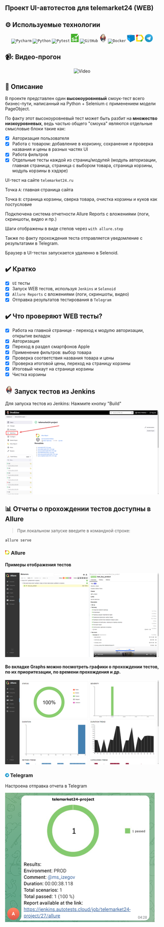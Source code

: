 ## Проект UI-автотестов для telemarket24 (WEB)
<!-- Технологии -->

## :gear: Используемые технологии
<p  align="center">
  <code><img width="5%" title="Pycharm" src="https://cdn.jsdelivr.net/gh/devicons/devicon@latest/icons/pycharm/pycharm-original.svg"></code>
  <code><img width="5%" title="Python" src="https://cdn.jsdelivr.net/gh/devicons/devicon@latest/icons/python/python-original.svg"></code>
  <code><img width="5%" title="Pytest" src="https://cdn.jsdelivr.net/gh/devicons/devicon@latest/icons/pytest/pytest-original.svg"></code>
  <code><img width="5%" title="Selenium" src="images/logo/selenium.png"></code>
  <code><img width="5%" title="GitHub" src="https://cdn.jsdelivr.net/gh/devicons/devicon@latest/icons/github/github-original.svg"></code>
  <code><img width="5%" title="Jenkins" src="images/logo/jenkins.png"></code>
  <code><img width="5%" title="Docker" src="https://cdn.jsdelivr.net/gh/devicons/devicon@latest/icons/docker/docker-original.svg"></code>
  <code><img width="5%" title="Selenoid" src="images/logo/selenoid.png"></code>
  <code><img width="5%" title="Allure Report" src="images/logo/allure_report.png"></code>
  <code><img width="5%" title="Telegram" src="images/logo/tg.png"></code>
</p>

## 📹: Видео-прогон

<p align="center">
  <img title="Video" src="images/videos/telemarket24_smoke_video.gif">
</p>

## :open_book: Описание
В проекте представлен один **высокоуровневый** смоук-тест всего бизнес-пути, написанный на Python + Selenium с применением модели PageObject.  
  
По факту этот высокоуровневый тест может быть разбит на **множество низкоуровневых**, ведь частью общего "смоука" являются отдельные смысловые блоки такие как:  
- [x] Авторизация пользователя
- [x] Работа с товаром: добавление в коризину, сохранение и проверка названия и цены в разных частях UI
- [x] Работа фильтров
- [x] Отдельные тесты каждой из страниц/модулей (модуль авторизации, главная страница, страница с выбором товара, страница корзины, модуль корзины в хэдэре)
  
UI-тест на сайте `telemarket24.ru`  
  
Точка `A`: главная страница сайта 
  
Точка `B`: страница корзины, сверка товара, очистка корзины и куков как постусловие
  
Подключена система отчетности Allure Reports с вложениями (логи, скриншоты, видео и пр.)   
  
Шаги отображены в виде степов через `with allure.step`  
  
Также по факту прохождения теста отправляется уведомление с результатами в Telegram.  
  
Браузер в UI-тестах запускается удаленно в Selenoid.  

## :heavy_check_mark: Кратко
- [x] `UI` тесты
- [x] Запуск WEB тестов, используя `Jenkins` и `Selenoid`
- [x] `Allure Reports` с вложениями (логи, скриншоты, видео)
- [x] Отправка результатов тестирования в `Telegram`

<!-- Тест кейсы -->

## :heavy_check_mark: Что проверяют WEB тесты?
- [x] Работа на главной странице - переход к модулю авторизации, открытие вкладок
- [x] Авторизация
- [x] Переход в раздел смартфонов Apple
- [x] Применение фильтров: выбор товара
- [x] Проверка соответствия названия товара и цены
- [x] Проверка итоговой цены, переход на страницу корзины
- [x] Итоговый чекаут на странице корзины
- [x] Чистка корзины

<!-- Jenkins -->

## <img width="5%" title="Jenkins" src="images/logo/jenkins.png"> Запуск тестов из Jenkins

Для запуска тестов из Jenkins:
Нажмите кнопку "Build"

<p><img src="images/screenshots/Jenkins_build.png" alt="Jenkins"/></p>

<!-- Отчеты -->

## :bar_chart: Отчеты о прохождении тестов доступны в Allure

> При локальном запуске введите в командной строке: 
```bash
allure serve 
```

### <img width="3%" title="Allure" src="images/logo/allure_report.png"> Allure

#### Примеры отображения тестов

<img src="images/screenshots/Allure-1.png" alt="Allure"/>

#### Во вкладке Graphs можно посмотреть графики о прохождении тестов, по их приоритезации, по времени прохождения и др.

<img src="images/screenshots/Allure_graphs.png" alt="Allure"/>

### <img width="2.5%" title="Telegram" src="images/logo/tg.png"> Telegram

Настроена отправка отчета в Telegram

<img src="images/screenshots/Telegram_notifications.png" alt="Telegram"/>

